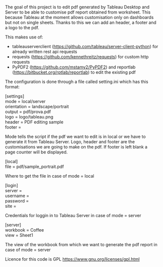 The goal of this project is to edit pdf generated by Tableau Desktop and Server to be able to customise pdf report
obtained from worksheet.
This because Tableau at the moment allows customisation only on dashboards but not on single sheets.
Thanks to this we can add an header, a footer and a logo to the pdf.

This makes use of:
-   tableauserverclient (https://github.com/tableau/server-client-python) for already written rest api requests
-   requests (https://github.com/kennethreitz/requests) for custom http requests
-   PyPDF2 (https://github.com/mstamy2/PyPDF2) and reportlab (https://bitbucket.org/rptlab/reportlab)
    to edit the existing pdf

The configuration is done through a file called setting.ini which has this format:

[settings]<br/>
mode = local/server<br/>
orientation = landscape/portrait<br/>
output = pdf/prova.pdf<br/>
logo = logo/tableau.png<br/>
header = PDF editing sample<br/>
footer =

Mode tells the script if the pdf we want to edit is in local or we have to generate it from Tableau Server.
Logo, header and footer are the customisations we are going to make on the pdf.
If footer is left blank a page counter will be displayed.

[local]<br/>
file = pdf/sample_portrait.pdf

Where to get the file in case of mode = local

[login]<br/>
server = <br/>
username =<br/>
password =<br/>
site =

Credentials for loggin in to Tableau Server in case of mode = server

[server]<br/>
workbook = Coffee<br/>
view = Sheet1

The view of the workbook from which we want to generate the pdf report in case of mode = server

Licence for this code is GPL https://www.gnu.org/licenses/gpl.html
